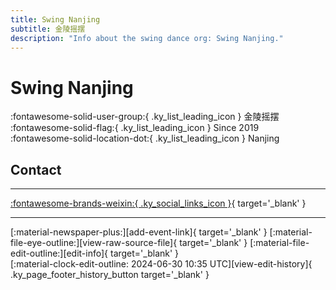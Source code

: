 ```yaml
---
title: Swing Nanjing
subtitle: 金陵摇摆
description: "Info about the swing dance org: Swing Nanjing."
---
```


# Swing Nanjing

:fontawesome-solid-user-group:{ .ky_list_leading_icon } 金陵摇摆  
:fontawesome-solid-flag:{ .ky_list_leading_icon } Since 2019  
:fontawesome-solid-location-dot:{ .ky_list_leading_icon } Nanjing  


## Contact


---

 [:fontawesome-brands-weixin:{ .ky_social_links_icon }](# "SwingNanjing摇摆南京"){ target='_blank' }

---

<div class="ky_page_footer" markdown>
<div class="ky_page_footer_trailing" markdown="span">
[:material-newspaper-plus:][add-event-link]{ target='_blank' }
[:material-file-eye-outline:][view-raw-source-file]{ target='_blank' }
[:material-file-edit-outline:][edit-info]{ target='_blank' }
</div>
<div class="ky_page_footer_leading" markdown="span">
[:material-clock-edit-outline: 2024-06-30 10:35 UTC][view-edit-history]{ .ky_page_footer_history_button target='_blank' }
</div>
</div>

[add-event-link]: https://github.com/swingdance/events/issues/new?assignees=&labels=add+event&projects=&template=02-add_entity.yml&title=%5Bcn%5D%20%3CName%3E&region=cn&province=Jiangsu&city=Nanjing&org_id=swing-nan-jing "Add Event"
[view-raw-source-file]: https://github.com/swingdance/orgs/blob/main/cn/swing-nan-jing.json "View Raw Source File"
[edit-info]: https://github.com/swingdance/orgs/issues/new?assignees=&labels=update+org&projects=&template=03-update_entity.yml&title=%5Bcn%5D%20Swing%20Nanjing&region=cn&id=swing-nan-jing&name=Swing%20Nanjing "Edit Info"

[view-edit-history]: https://github.com/swingdance/orgs/commits/main/cn/swing-nan-jing.json "View Edit History"
